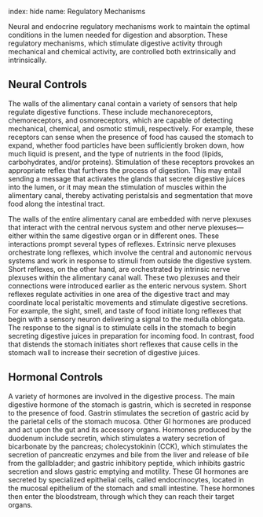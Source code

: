 index: hide
name: Regulatory Mechanisms

Neural and endocrine regulatory mechanisms work to maintain the optimal conditions in the lumen needed for digestion and absorption. These regulatory mechanisms, which stimulate digestive activity through mechanical and chemical activity, are controlled both extrinsically and intrinsically.

## Neural Controls

The walls of the alimentary canal contain a variety of sensors that help regulate digestive functions. These include mechanoreceptors, chemoreceptors, and osmoreceptors, which are capable of detecting mechanical, chemical, and osmotic stimuli, respectively. For example, these receptors can sense when the presence of food has caused the stomach to expand, whether food particles have been sufficiently broken down, how much liquid is present, and the type of nutrients in the food (lipids, carbohydrates, and/or proteins). Stimulation of these receptors provokes an appropriate reflex that furthers the process of digestion. This may entail sending a message that activates the glands that secrete digestive juices into the lumen, or it may mean the stimulation of muscles within the alimentary canal, thereby activating peristalsis and segmentation that move food along the intestinal tract.

The walls of the entire alimentary canal are embedded with nerve plexuses that interact with the central nervous system and other nerve plexuses—either within the same digestive organ or in different ones. These interactions prompt several types of reflexes. Extrinsic nerve plexuses orchestrate long reflexes, which involve the central and autonomic nervous systems and work in response to stimuli from outside the digestive system. Short reflexes, on the other hand, are orchestrated by intrinsic nerve plexuses within the alimentary canal wall. These two plexuses and their connections were introduced earlier as the enteric nervous system. Short reflexes regulate activities in one area of the digestive tract and may coordinate local peristaltic movements and stimulate digestive secretions. For example, the sight, smell, and taste of food initiate long reflexes that begin with a sensory neuron delivering a signal to the medulla oblongata. The response to the signal is to stimulate cells in the stomach to begin secreting digestive juices in preparation for incoming food. In contrast, food that distends the stomach initiates short reflexes that cause cells in the stomach wall to increase their secretion of digestive juices.

## Hormonal Controls

A variety of hormones are involved in the digestive process. The main digestive hormone of the stomach is gastrin, which is secreted in response to the presence of food. Gastrin stimulates the secretion of gastric acid by the parietal cells of the stomach mucosa. Other GI hormones are produced and act upon the gut and its accessory organs. Hormones produced by the duodenum include secretin, which stimulates a watery secretion of bicarbonate by the pancreas; cholecystokinin (CCK), which stimulates the secretion of pancreatic enzymes and bile from the liver and release of bile from the gallbladder; and gastric inhibitory peptide, which inhibits gastric secretion and slows gastric emptying and motility. These GI hormones are secreted by specialized epithelial cells, called endocrinocytes, located in the mucosal epithelium of the stomach and small intestine. These hormones then enter the bloodstream, through which they can reach their target organs.
